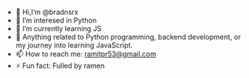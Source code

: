 - 👋 Hi,I’m @bradnsrx
- 👀 I’m interesed in Python
- 🤔 I’m currently learning JS
- 💬 Anything related to Python programming, backend development, or my journey into learning JavaScript.
- 📫 How to reach me: ramitpr53@gmail.com
- ⚡ Fun fact: Fulled by ramen


<!--
**brandsrx/brandsrx** is a ✨ _special_ ✨ repository because its `README.md` (this file) appears on your GitHub profile.

Here are some ideas to get you started:
-->
